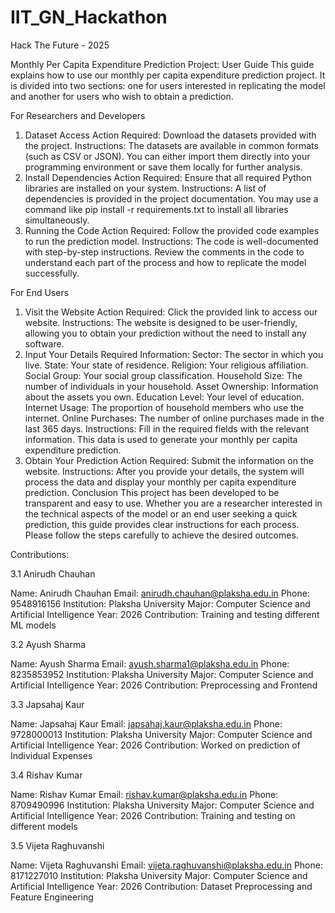 # IIT_GN_Hackathon
Hack The Future - 2025

Monthly Per Capita Expenditure Prediction Project: User Guide
This guide explains how to use our monthly per capita expenditure prediction project. It is divided into two sections: one for users interested in replicating the model and another for users who wish to obtain a prediction.

For Researchers and Developers
1. Dataset Access
Action Required:
Download the datasets provided with the project.
Instructions:
The datasets are available in common formats (such as CSV or JSON). You can either import them directly into your programming environment or save them locally for further analysis.
2. Install Dependencies
Action Required:
Ensure that all required Python libraries are installed on your system.
Instructions:
A list of dependencies is provided in the project documentation. You may use a command like pip install -r requirements.txt to install all libraries simultaneously.
3. Running the Code
Action Required:
Follow the provided code examples to run the prediction model.
Instructions:
The code is well-documented with step-by-step instructions. Review the comments in the code to understand each part of the process and how to replicate the model successfully.


For End Users
1. Visit the Website
Action Required:
Click the provided link to access our website.
Instructions:
The website is designed to be user-friendly, allowing you to obtain your prediction without the need to install any software.
2. Input Your Details
Required Information:
Sector: The sector in which you live.
State: Your state of residence.
Religion: Your religious affiliation.
Social Group: Your social group classification.
Household Size: The number of individuals in your household.
Asset Ownership: Information about the assets you own.
Education Level: Your level of education.
Internet Usage: The proportion of household members who use the internet.
Online Purchases: The number of online purchases made in the last 365 days.
Instructions:
Fill in the required fields with the relevant information. This data is used to generate your monthly per capita expenditure prediction.
3. Obtain Your Prediction
Action Required:
Submit the information on the website.
Instructions:
After you provide your details, the system will process the data and display your monthly per capita expenditure prediction.
Conclusion
This project has been developed to be transparent and easy to use. Whether you are a researcher interested in the technical aspects of the model or an end user seeking a quick prediction, this guide provides clear instructions for each process. Please follow the steps carefully to achieve the desired outcomes.


Contributions:


3.1 Anirudh Chauhan

Name: Anirudh Chauhan
Email: anirudh.chauhan@plaksha.edu.in
Phone: 9548916156
Institution: Plaksha University
Major: Computer Science and Artificial Intelligence
Year: 2026
Contribution: Training and testing different ML models

3.2 Ayush Sharma

Name: Ayush Sharma
Email: ayush.sharma1@plaksha.edu.in
Phone: 8235853952
Institution: Plaksha University
Major: Computer Science and Artificial Intelligence
Year: 2026
Contribution: Preprocessing and Frontend

3.3 Japsahaj Kaur

Name: Japsahaj Kaur
Email: japsahaj.kaur@plaksha.edu.in
Phone: 9728000013
Institution: Plaksha University
Major: Computer Science and Artificial Intelligence
Year: 2026
Contribution: Worked on prediction of Individual Expenses

3.4 Rishav Kumar

Name: Rishav Kumar
Email: rishav.kumar@plaksha.edu.in
Phone: 8709490996
Institution: Plaksha University
Major: Computer Science and Artificial Intelligence
Year: 2026
Contribution: Training and testing on different models

3.5 Vijeta Raghuvanshi

Name: Vijeta Raghuvanshi
Email: vijeta.raghuvanshi@plaksha.edu.in
Phone: 8171227010
Institution: Plaksha University
Major: Computer Science and Artificial Intelligence
Year: 2026
Contribution: Dataset Preprocessing and Feature Engineering

